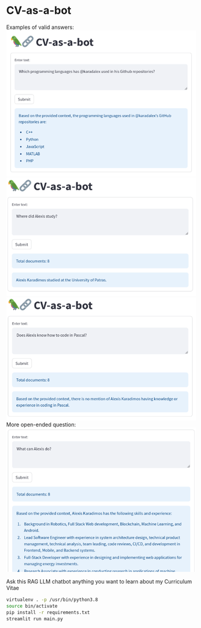 CV-as-a-bot
===========

Examples of valid answers: <br>
![](./img/query1.png)
![](./img/query2.png)
![](./img/query3.png)<br>
More open-ended question:<br>
![](./img/query4.png)

Ask this RAG LLM chatbot anything you want to learn about my Curriculum Vitae

```bash
virtualenv . -p /usr/bin/python3.8
source bin/activate
pip install -r requirements.txt
streamlit run main.py
```
